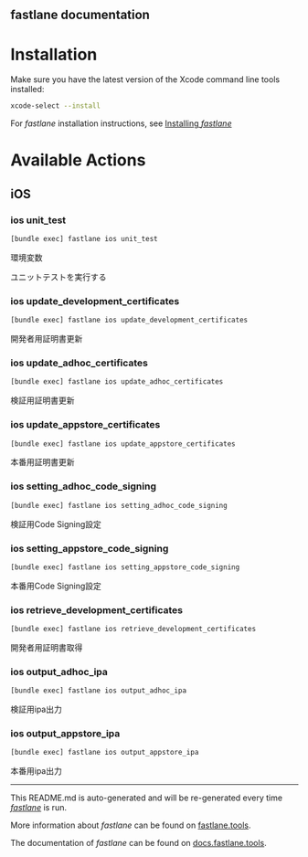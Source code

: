 fastlane documentation
----

# Installation

Make sure you have the latest version of the Xcode command line tools installed:

```sh
xcode-select --install
```

For _fastlane_ installation instructions, see [Installing _fastlane_](https://docs.fastlane.tools/#installing-fastlane)

# Available Actions

## iOS

### ios unit_test

```sh
[bundle exec] fastlane ios unit_test
```

環境変数

ユニットテストを実行する

### ios update_development_certificates

```sh
[bundle exec] fastlane ios update_development_certificates
```

開発者用証明書更新

### ios update_adhoc_certificates

```sh
[bundle exec] fastlane ios update_adhoc_certificates
```

検証用証明書更新

### ios update_appstore_certificates

```sh
[bundle exec] fastlane ios update_appstore_certificates
```

本番用証明書更新

### ios setting_adhoc_code_signing

```sh
[bundle exec] fastlane ios setting_adhoc_code_signing
```

検証用Code Signing設定

### ios setting_appstore_code_signing

```sh
[bundle exec] fastlane ios setting_appstore_code_signing
```

本番用Code Signing設定

### ios retrieve_development_certificates

```sh
[bundle exec] fastlane ios retrieve_development_certificates
```

開発者用証明書取得

### ios output_adhoc_ipa

```sh
[bundle exec] fastlane ios output_adhoc_ipa
```

検証用ipa出力

### ios output_appstore_ipa

```sh
[bundle exec] fastlane ios output_appstore_ipa
```

本番用ipa出力

----

This README.md is auto-generated and will be re-generated every time [_fastlane_](https://fastlane.tools) is run.

More information about _fastlane_ can be found on [fastlane.tools](https://fastlane.tools).

The documentation of _fastlane_ can be found on [docs.fastlane.tools](https://docs.fastlane.tools).
